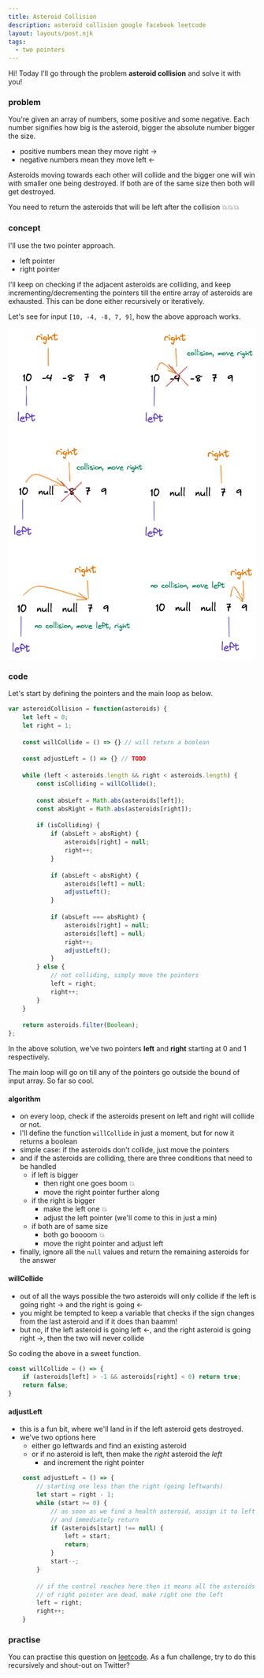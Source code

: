 ```yaml
---
title: Asteroid Collision
description: asteroid collision google facebook leetcode
layout: layouts/post.njk
tags:
  - two pointers
---
```


Hi! Today I'll go through the problem **asteroid collision** and solve it with you!

### problem

You're given an array of numbers, some positive and some negative. Each number signifies how big is the asteroid, bigger the absolute number bigger the size.

- positive numbers mean they move right ->
- negative numbers mean they move left <-

Asteroids moving towards each other will collide and the bigger one will win with smaller one being destroyed. If both are of the same size then both will get destroyed.

You need to return the asteroids that will be left after the collision 💥💥💥

### concept

I'll use the two pointer approach. 

- left pointer
- right pointer

I'll keep on checking if the adjacent asteroids are colliding, and keep incrementing/decrementing the pointers till the entire array of asteroids are exhausted. This can be done either recursively or iteratively.

Let's see for input `[10, -4, -8, 7, 9]`, how the above approach works.

![pointer movement](img/asteroid-collision.png)


### code

Let's start by defining the pointers and the main loop as below.

```javascript
var asteroidCollision = function(asteroids) {
    let left = 0;
    let right = 1;
    
    const willCollide = () => {} // will return a boolean
    
    const adjustLeft = () => {} // TODO
    
    while (left < asteroids.length && right < asteroids.length) {
        const isColliding = willCollide();
        
        const absLeft = Math.abs(asteroids[left]);
        const absRight = Math.abs(asteroids[right]);
        
        if (isColliding) {
            if (absLeft > absRight) {
                asteroids[right] = null;
                right++;
            }
            
            if (absLeft < absRight) {
                asteroids[left] = null;
                adjustLeft();
            }
            
            if (absLeft === absRight) {
                asteroids[right] = null;
                asteroids[left] = null;
                right++;
                adjustLeft();
            }
        } else {
            // not colliding, simply move the pointers
            left = right;
            right++;
        }
    }
    
    return asteroids.filter(Boolean);
};
```

In the above solution, we've two pointers **left** and **right** starting at 0 and 1 respectively.

The main loop will go on till any of the pointers go outside the bound of input array. So far so cool.

#### algorithm

- on every loop, check if the asteroids present on left and right will collide or not. 
- I'll define the function `willCollide` in just a moment, but for now it returns a boolean
- simple case: if the asteroids don't collide, just move the pointers 
- and if the asteroids are colliding, there are three conditions that need to be handled
    - if left is bigger
        - then right one goes boom 💥
        - move the right pointer further along
    - if the right is bigger
        - make the left one 💥
        - adjust the left pointer (we'll come to this in just a min)
    - if both are of same size
        - both go boooom 💥
        - move the right pointer and adjust left
- finally, ignore all the `null` values and return the remaining asteroids for the answer

#### willCollide

- out of all the ways possible the two asteroids will only collide if the left is going right -> and the right is going <-
- you might be tempted to keep a variable that checks if the sign changes from the last asteroid and if it does than baamm!
- but no, if the left asteroid is going left <-, and the right asteroid is going right ->, then the two will never collide

So coding the above in a sweet function.

```javascript
const willCollide = () => {
    if (asteroids[left] > -1 && asteroids[right] < 0) return true;
    return false;
}
```

#### adjustLeft

- this is a fun bit, where we'll land in if the left asteroid gets destroyed.
- we've two options here
    - either go leftwards and find an existing asteroid
    - or if no asteroid is left, then make the _right_ asteroid the _left_
        - and increment the right pointer

```javascript
    const adjustLeft = () => {
        // starting one less than the right (going leftwards)
        let start = right - 1;
        while (start >= 0) {
            // as soon as we find a health asteroid, assign it to left pointer
            // and immediately return
            if (asteroids[start] !== null) {
                left = start;
                return;
            }
            start--;
        }

        // if the control reaches here then it means all the asteroids to the left
        // of right pointer are dead, make right one the left
        left = right;
        right++;
    }
```

### practise

You can practise this question on [leetcode](https://leetcode.com/problems/asteroid-collision/). As a fun challenge, try to do this recursively and shout-out on Twitter?
    
